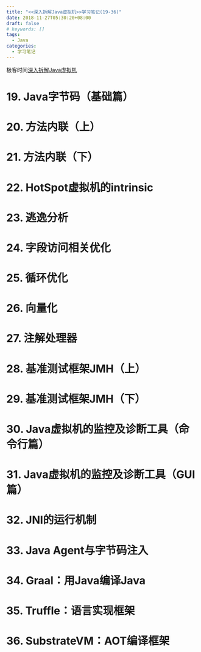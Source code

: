 ```yaml
---
title: "<<深入拆解Java虚拟机>>学习笔记(19-36)"
date: 2018-11-27T05:30:20+08:00
draft: false
# keywords: []
tags:
  - Java
categories:
  - 学习笔记
---
```

极客时间[深入拆解Java虚拟机](https://time.geekbang.org/column/108)

# 19. Java字节码（基础篇）

# 20. 方法内联（上）

# 21. 方法内联（下）

# 22. HotSpot虚拟机的intrinsic

# 23. 逃逸分析

# 24. 字段访问相关优化

# 25. 循环优化

# 26. 向量化

# 27. 注解处理器

# 28. 基准测试框架JMH（上）

# 29. 基准测试框架JMH（下）

# 30. Java虚拟机的监控及诊断工具（命令行篇）

# 31. Java虚拟机的监控及诊断工具（GUI篇）

# 32. JNI的运行机制

# 33. Java Agent与字节码注入

# 34. Graal：用Java编译Java

# 35. Truffle：语言实现框架

# 36. SubstrateVM：AOT编译框架